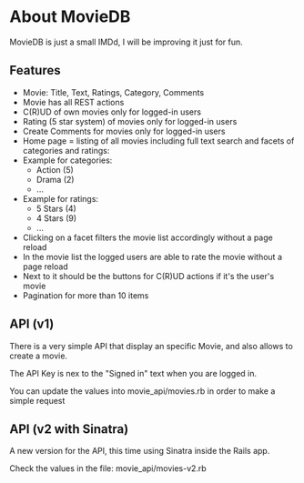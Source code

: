 # About MovieDB

MovieDB is just a small IMDd, I will be improving it just for fun.

## Features

* Movie: Title, Text, Ratings, Category, Comments
* Movie has all REST actions
* C(R)UD of own movies only for logged-in users
* Rating (5 star system) of movies only for logged-in users
* Create Comments for movies only for logged-in users
* Home page = listing of all movies including full text search and facets of categories and ratings:
 * Example for categories:
   * Action (5)
   * Drama (2)
   * ...
 * Example for ratings:
   * 5 Stars (4)
   * 4 Stars (9)
   * ...
 * Clicking on a facet filters the movie list accordingly without a page reload
 * In the movie list the logged users are able to rate the movie without a page reload
 * Next to it should be the buttons for C(R)UD actions if it's the user's movie
 * Pagination for more than 10 items

## API (v1)

There is a very simple API that display an specific Movie, and also allows to create a movie.

The API Key is nex to the "Signed in" text when you are logged in.

You can update the values into movie_api/movies.rb  in order to make a simple request

## API (v2 with Sinatra)

A new version for the API, this time using Sinatra inside the Rails app.

Check the values in the file: movie_api/movies-v2.rb

